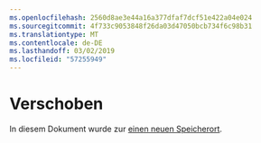```yaml
---
ms.openlocfilehash: 2560d8ae3e44a16a377dfaf7dcf51e422a04e024
ms.sourcegitcommit: 4f733c9053848f26da03d47050bcb734f6c98b31
ms.translationtype: MT
ms.contentlocale: de-DE
ms.lasthandoff: 03/02/2019
ms.locfileid: "57255949"
---
```

# <a name="moved"></a>Verschoben

In diesem Dokument wurde zur [einen neuen Speicherort](https://aka.ms/vsls-docs/extensions).
